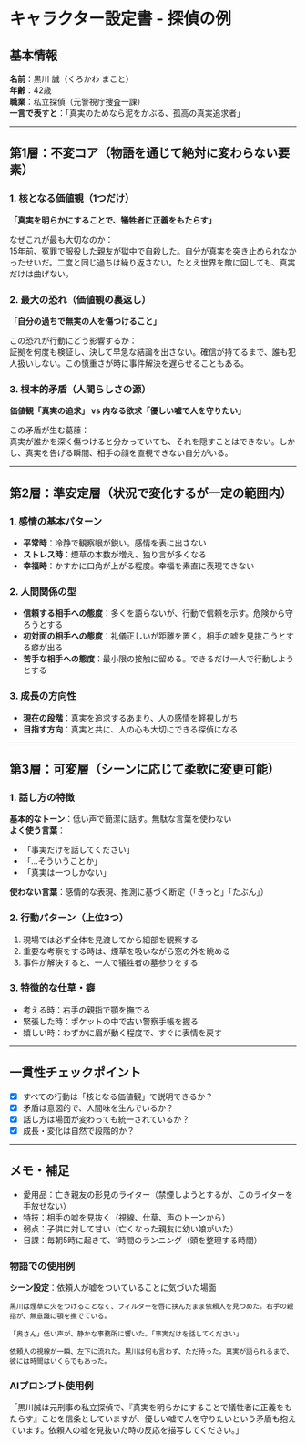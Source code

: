 # キャラクター設定書 - 探偵の例

## 基本情報
**名前**：黒川 誠（くろかわ まこと）  
**年齢**：42歳  
**職業**：私立探偵（元警視庁捜査一課）  
**一言で表すと**：「真実のためなら泥をかぶる、孤高の真実追求者」  

---

## 第1層：不変コア（物語を通じて絶対に変わらない要素）

### 1. 核となる価値観（1つだけ）
**「真実を明らかにすることで、犠牲者に正義をもたらす」**

なぜこれが最も大切なのか：  
15年前、冤罪で服役した親友が獄中で自殺した。自分が真実を突き止められなかったせいだ。二度と同じ過ちは繰り返さない。たとえ世界を敵に回しても、真実だけは曲げない。

### 2. 最大の恐れ（価値観の裏返し）
**「自分の過ちで無実の人を傷つけること」**

この恐れが行動にどう影響するか：  
証拠を何度も検証し、決して早急な結論を出さない。確信が持てるまで、誰も犯人扱いしない。この慎重さが時に事件解決を遅らせることもある。

### 3. 根本的矛盾（人間らしさの源）
**価値観「真実の追求」 vs 内なる欲求「優しい嘘で人を守りたい」**

この矛盾が生む葛藤：  
真実が誰かを深く傷つけると分かっていても、それを隠すことはできない。しかし、真実を告げる瞬間、相手の顔を直視できない自分がいる。

---

## 第2層：準安定層（状況で変化するが一定の範囲内）

### 1. 感情の基本パターン
- **平常時**：冷静で観察眼が鋭い。感情を表に出さない  
- **ストレス時**：煙草の本数が増え、独り言が多くなる  
- **幸福時**：かすかに口角が上がる程度。幸福を素直に表現できない  

### 2. 人間関係の型
- **信頼する相手への態度**：多くを語らないが、行動で信頼を示す。危険から守ろうとする  
- **初対面の相手への態度**：礼儀正しいが距離を置く。相手の嘘を見抜こうとする癖が出る  
- **苦手な相手への態度**：最小限の接触に留める。できるだけ一人で行動しようとする  

### 3. 成長の方向性
- **現在の段階**：真実を追求するあまり、人の感情を軽視しがち  
- **目指す方向**：真実と共に、人の心も大切にできる探偵になる  

---

## 第3層：可変層（シーンに応じて柔軟に変更可能）

### 1. 話し方の特徴
**基本的なトーン**：低い声で簡潔に話す。無駄な言葉を使わない  
**よく使う言葉**：
- 「事実だけを話してください」
- 「...そういうことか」
- 「真実は一つしかない」

**使わない言葉**：感情的な表現、推測に基づく断定（「きっと」「たぶん」）  

### 2. 行動パターン（上位3つ）
1. 現場では必ず全体を見渡してから細部を観察する
2. 重要な考察をする時は、煙草を吸いながら窓の外を眺める  
3. 事件が解決すると、一人で犠牲者の墓参りをする

### 3. 特徴的な仕草・癖
- 考える時：右手の親指で顎を撫でる  
- 緊張した時：ポケットの中で古い警察手帳を握る  
- 嬉しい時：わずかに眉が動く程度で、すぐに表情を戻す  

---

## 一貫性チェックポイント
- [x] すべての行動は「核となる価値観」で説明できるか？
- [x] 矛盾は意図的で、人間味を生んでいるか？
- [x] 話し方は場面が変わっても統一されているか？
- [x] 成長・変化は自然で段階的か？

---

## メモ・補足
- 愛用品：亡き親友の形見のライター（禁煙しようとするが、このライターを手放せない）
- 特技：相手の嘘を見抜く（視線、仕草、声のトーンから）
- 弱点：子供に対して甘い（亡くなった親友に幼い娘がいた）
- 日課：毎朝5時に起きて、1時間のランニング（頭を整理する時間）

### 物語での使用例
**シーン設定**：依頼人が嘘をついていることに気づいた場面
```
黒川は煙草に火をつけることなく、フィルターを唇に挟んだまま依頼人を見つめた。右手の親指が、無意識に顎を撫でている。

「奥さん」低い声が、静かな事務所に響いた。「事実だけを話してください」

依頼人の視線が一瞬、左下に流れた。黒川は何も言わず、ただ待った。真実が語られるまで、彼には時間はいくらでもあった。
```

### AIプロンプト使用例
「黒川誠は元刑事の私立探偵で、『真実を明らかにすることで犠牲者に正義をもたらす』ことを信条としていますが、優しい嘘で人を守りたいという矛盾も抱えています。依頼人の嘘を見抜いた時の反応を描写してください。」